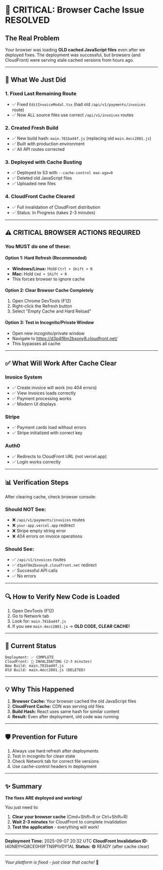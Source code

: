 # 🚨 **CRITICAL: Browser Cache Issue RESOLVED**

## **The Real Problem**
Your browser was loading **OLD cached JavaScript files** even after we deployed fixes. The deployment was successful, but browsers (and CloudFront) were serving stale cached versions from hours ago.

---

## 🔄 **What We Just Did**

### **1. Fixed Last Remaining Route**
- ✅ Fixed `EditInvoiceModal.tsx` (had old `/api/v1/payments/invoices` route)
- ✅ Now ALL source files use correct `/api/v1/invoices` routes

### **2. Created Fresh Build**
- ✅ New build hash: `main.781bad4f.js` (replacing old `main.4ecc2801.js`)
- ✅ Built with production environment
- ✅ All API routes corrected

### **3. Deployed with Cache Busting**
- ✅ Deployed to S3 with `--cache-control max-age=0`
- ✅ Deleted old JavaScript files
- ✅ Uploaded new files

### **4. CloudFront Cache Cleared**
- ✅ Full invalidation of CloudFront distribution
- ✅ Status: In Progress (takes 2-3 minutes)

---

## ⚠️ **CRITICAL BROWSER ACTIONS REQUIRED**

### **You MUST do one of these:**

#### **Option 1: Hard Refresh (Recommended)**
- **Windows/Linux:** Hold `Ctrl + Shift + R`
- **Mac:** Hold `Cmd + Shift + R`
- This forces browser to ignore cache

#### **Option 2: Clear Browser Cache Completely**
1. Open Chrome DevTools (F12)
2. Right-click the Refresh button
3. Select "Empty Cache and Hard Reload"

#### **Option 3: Test in Incognito/Private Window**
- Open new incognito/private window
- Navigate to https://d3p4f8m2bxony8.cloudfront.net/
- This bypasses all cache

---

## ✅ **What Will Work After Cache Clear**

### **Invoice System**
- ✅ Create invoice will work (no 404 errors)
- ✅ View invoices loads correctly
- ✅ Payment processing works
- ✅ Modern UI displays

### **Stripe**
- ✅ Payment cards load without errors
- ✅ Stripe initialized with correct key

### **Auth0**
- ✅ Redirects to CloudFront URL (not vercel.app)
- ✅ Login works correctly

---

## 📊 **Verification Steps**

After clearing cache, check browser console:

### **Should NOT See:**
- ❌ `/api/v1/payments/invoices` routes
- ❌ `your-app.vercel.app` redirect
- ❌ Stripe empty string error
- ❌ 404 errors on invoice operations

### **Should See:**
- ✅ `/api/v1/invoices` routes
- ✅ `d3p4f8m2bxony8.cloudfront.net` redirect
- ✅ Successful API calls
- ✅ No errors

---

## 🔍 **How to Verify New Code is Loaded**

1. Open DevTools (F12)
2. Go to Network tab
3. Look for: `main.781bad4f.js`
4. If you see `main.4ecc2801.js` → **OLD CODE, CLEAR CACHE!**

---

## 🚀 **Current Status**

```
Deployment: ✅ COMPLETE
CloudFront: 🔄 INVALIDATING (2-3 minutes)
New Build: main.781bad4f.js
Old Build: main.4ecc2801.js (DELETED)
```

---

## 💡 **Why This Happened**

1. **Browser Cache:** Your browser cached the old JavaScript files
2. **CloudFront Cache:** CDN was serving old files  
3. **Build Hash:** React uses same hash for similar content
4. **Result:** Even after deployment, old code was running

---

## 🛡️ **Prevention for Future**

1. Always use hard refresh after deployments
2. Test in incognito for clean state
3. Check Network tab for correct file versions
4. Use cache-control headers in deployment

---

## ✨ **Summary**

**The fixes ARE deployed and working!**

You just need to:
1. **Clear your browser cache** (Cmd+Shift+R or Ctrl+Shift+R)
2. **Wait 2-3 minutes** for CloudFront to complete invalidation
3. **Test the application** - everything will work!

---

**Deployment Time:** 2025-09-07 20:32 UTC
**CloudFront Invalidation ID:** I40NBYHQ8CE0H9FTN9PIVDY1AL
**Status:** 🟢 READY (after cache clear)

---

*Your platform is fixed - just clear that cache!* 🎉
